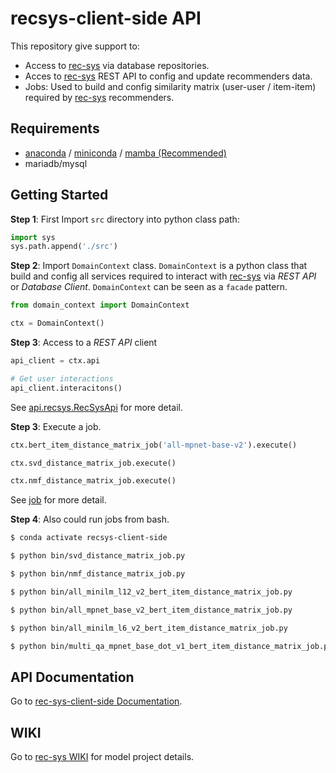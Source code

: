 # recsys-client-side API

This repository give support to:

* Access to [rec-sys](https://github.com/magistery-tps/rec-sys) via database repositories.
* Acces to [rec-sys](https://github.com/magistery-tps/rec-sys) REST API to config and update recommenders data.
* Jobs: Used to build and config similarity matrix (user-user / item-item) required by [rec-sys](https://github.com/magistery-tps/rec-sys) recommenders.

## Requirements

* [anaconda](https://www.anaconda.com/products/individual) / [miniconda](https://docs.conda.io/en/latest/miniconda.html) / [mamba (Recommended)](https://github.com/mamba-org/mamba)
* mariadb/mysql


## Getting Started

**Step 1**: First Import `src` directory into python class path:

```python
import sys
sys.path.append('./src')
```

**Step 2**: Import `DomainContext` class. `DomainContext` is a python class that build and config all services required to interact with [rec-sys](https://github.com/magistery-tps/rec-sys) via _REST API_ or _Database Client_. `DomainContext` can be seen as a `facade` pattern. 

```python
from domain_context import DomainContext

ctx = DomainContext()
```

**Step 3**: Access to a _REST API_ client

```python
api_client = ctx.api

# Get user interactions
api_client.interacitons()
```
See [api.recsys.RecSysApi](https://magistery-tps.github.io/rec-sys-client-side-lib/api.html) for more detail.

**Step 3**: Execute a job.

```python
ctx.bert_item_distance_matrix_job('all-mpnet-base-v2').execute()

ctx.svd_distance_matrix_job.execute()

ctx.nmf_distance_matrix_job.execute()
```

See [job](https://magistery-tps.github.io/rec-sys-client-side-lib/job.html) for more detail.

**Step 4**: Also could run jobs from bash.

```bash
$ conda activate recsys-client-side

$ python bin/svd_distance_matrix_job.py

$ python bin/nmf_distance_matrix_job.py

$ python bin/all_minilm_l12_v2_bert_item_distance_matrix_job.py

$ python bin/all_mpnet_base_v2_bert_item_distance_matrix_job.py

$ python bin/all_minilm_l6_v2_bert_item_distance_matrix_job.py

$ python bin/multi_qa_mpnet_base_dot_v1_bert_item_distance_matrix_job.py
```

## API Documentation

Go to [rec-sys-client-side Documentation](https://magistery-tps.github.io/rec-sys-client-side-lib).

## WIKI

Go to [rec-sys WIKI](https://github.com/magistery-tps/rec-sys/wiki) for model project details.

